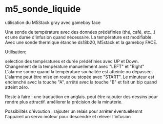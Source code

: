 # m5_sonde_liquide
utilisation du M5Stack gray avec gameboy face

Une sonde de température avec des données prédéfinies (thé, café, etc...) et une durée d'infusion quand nécessaire.
La température est modifiable.
Avec une sonde thermique étanche ds18b20, M5stack et la gameboy FACE.

Utilisation:

selection des températures et durée prédéfinies avec UP et Down.
Changement de la température manuellement avec "LEFT" et "Right"
L'alarme sonne quand la température souhaitée est atteinte ou dépassée.
L'alarme peut être mise en route ou stopée avec "START".
Le minuteur est enclenché avec la touche "A", arrêté avec la touche "B" et fait un bip quand atteint zéro.


Reste à faire : 
une traduction en anglais.
peut être rajouter des dessins pour rendre plus attractif.
améliorer la précision de la minuterie.

Possibilités d'évoution :
rajouter un relais pour arrêter éventuellemnt l'appareil
un servo moteur pour descendre et relever l'infusion
